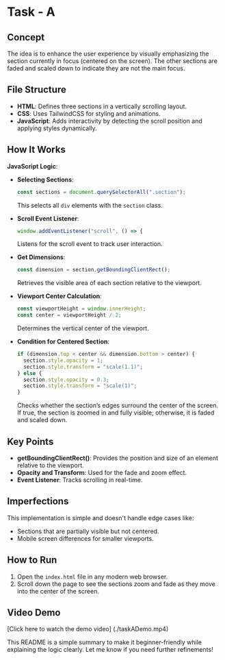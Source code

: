 # Task - A

## Concept

The idea is to enhance the user experience by visually emphasizing the section currently in focus (centered on the screen). The other sections are faded and scaled down to indicate they are not the main focus.

## File Structure

- **HTML**: Defines three sections in a vertically scrolling layout.
- **CSS**: Uses TailwindCSS for styling and animations.
- **JavaScript**: Adds interactivity by detecting the scroll position and applying styles dynamically.

## How It Works

**JavaScript Logic**:

- **Selecting Sections**:

  ```javascript
  const sections = document.querySelectorAll(".section");
  ```

  This selects all `div` elements with the `section` class.

- **Scroll Event Listener**:

  ```javascript
  window.addEventListener("scroll", () => {
  ```

  Listens for the scroll event to track user interaction.

- **Get Dimensions**:

  ```javascript
  const dimension = section.getBoundingClientRect();
  ```

  Retrieves the visible area of each section relative to the viewport.

- **Viewport Center Calculation**:

  ```javascript
  const viewportHeight = window.innerHeight;
  const center = viewportHeight / 2;
  ```

  Determines the vertical center of the viewport.

- **Condition for Centered Section**:
  ```javascript
  if (dimension.top < center && dimension.bottom > center) {
    section.style.opacity = 1;
    section.style.transform = "scale(1.1)";
  } else {
    section.style.opacity = 0.3;
    section.style.transform = "scale(1)";
  }
  ```
  Checks whether the section’s edges surround the center of the screen. If true, the section is zoomed in and fully visible; otherwise, it is faded and scaled down.

## Key Points

- **getBoundingClientRect()**: Provides the position and size of an element relative to the viewport.
- **Opacity and Transform**: Used for the fade and zoom effect.
- **Event Listener**: Tracks scrolling in real-time.

## Imperfections

This implementation is simple and doesn't handle edge cases like:

- Sections that are partially visible but not centered.
- Mobile screen differences for smaller viewports.

## How to Run

1. Open the `index.html` file in any modern web browser.
2. Scroll down the page to see the sections zoom and fade as they move into the center of the screen.

## Video Demo

[Click here to watch the demo video] (./taskADemo.mp4)

This README is a simple summary to make it beginner-friendly while explaining the logic clearly. Let me know if you need further refinements!
